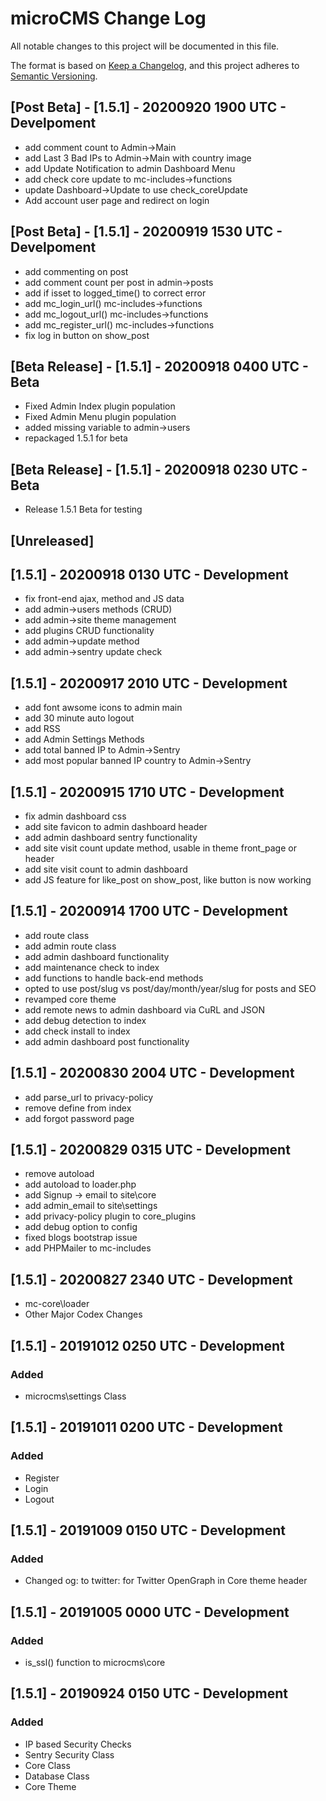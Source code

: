 # microCMS Change Log
All notable changes to this project will be documented in this file.

The format is based on [Keep a Changelog](https://keepachangelog.com/en/1.0.0/),
and this project adheres to [Semantic Versioning](https://semver.org/spec/v2.0.0.html).

## [Post Beta] - [1.5.1] - 20200920 1900 UTC - Develpoment
 - add comment count to Admin->Main
 - add Last 3 Bad IPs to Admin->Main with country image
 - add Update Notification to admin Dashboard Menu
 - add check core update to mc-includes->functions
 - update Dashboard->Update to use check_coreUpdate
 - Add account user page and redirect on login

## [Post Beta] - [1.5.1] - 20200919 1530 UTC - Develpoment
 - add commenting on post
 - add comment count per post in admin->posts
 - add if isset to logged_time() to correct error
 - add mc_login_url() mc-includes->functions
 - add mc_logout_url() mc-includes->functions
 - add mc_register_url() mc-includes->functions
 - fix log in button on show_post
 

## [Beta Release] - [1.5.1] - 20200918 0400 UTC - Beta
 - Fixed Admin Index plugin population
 - Fixed Admin Menu plugin population
 - added missing variable to admin->users
 - repackaged 1.5.1 for beta

## [Beta Release] - [1.5.1] - 20200918 0230 UTC - Beta
 - Release 1.5.1 Beta for testing

## [Unreleased]

## [1.5.1] - 20200918 0130 UTC - Development
 - fix front-end ajax, method and JS data
 - add admin->users methods (CRUD)
 - add admin->site theme management
 - add plugins CRUD functionality
 - add admin->update method
 - add admin->sentry update check

 
## [1.5.1] - 20200917 2010 UTC - Development
 - add font awsome icons to admin main
 - add 30 minute auto logout
 - add RSS
 - add Admin Settings Methods
 - add total banned IP to Admin->Sentry
 - add most popular banned IP country to Admin->Sentry

## [1.5.1] - 20200915 1710 UTC - Development
 - fix admin dashboard css
 - add site favicon to admin dashboard header
 - add admin dashboard sentry functionality
 - add site visit count update method, usable in theme front_page or header
 - add site visit count to admin dashboard
 - add JS feature for like_post on show_post, like button is now working

## [1.5.1] - 20200914 1700 UTC - Development
 - add route class
 - add admin route class
 - add admin dashboard functionality
 - add maintenance check to index
 - add functions to handle back-end methods
 - opted to use post/slug vs post/day/month/year/slug for posts and SEO
 - revamped core theme
 - add remote news to admin dashboard via CuRL and JSON
 - add debug detection to index
 - add check install to index
 - add admin dashboard post functionality

## [1.5.1] - 20200830 2004 UTC - Development
 - add parse_url to privacy-policy
 - remove define from index
 - add forgot password page

## [1.5.1] - 20200829 0315 UTC - Development
 - remove autoload
 - add autoload to loader.php
 - add Signup -> email to site\core
 - add admin_email to site\settings
 - add privacy-policy plugin to core_plugins
 - add debug option to config
 - fixed blogs bootstrap issue
 - add PHPMailer to mc-includes
 

## [1.5.1] - 20200827 2340 UTC - Development
- mc-core\loader
- Other Major Codex Changes

## [1.5.1] - 20191012 0250 UTC - Development

### Added
- microcms\settings Class

## [1.5.1] - 20191011 0200 UTC - Development

### Added
- Register
- Login
- Logout

## [1.5.1] - 20191009 0150 UTC - Development

### Added
- Changed og: to twitter: for Twitter OpenGraph in Core theme header

## [1.5.1] - 20191005 0000 UTC - Development

### Added
- is_ssl() function to microcms\core

## [1.5.1] - 20190924 0150 UTC - Development

### Added
- IP based Security Checks
- Sentry Security Class
- Core Class
- Database Class
- Core Theme
